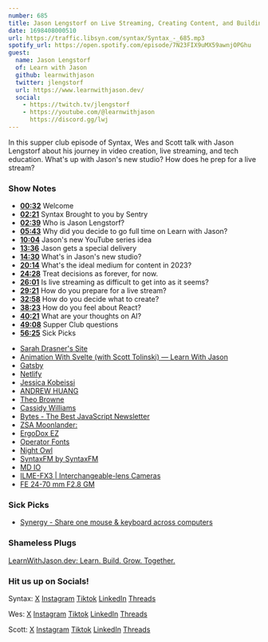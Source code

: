 ```yaml
---
number: 685
title: Jason Lengstorf on Live Streaming, Creating Content, and Building a Studio Space
date: 1698408000510
url: https://traffic.libsyn.com/syntax/Syntax_-_685.mp3
spotify_url: https://open.spotify.com/episode/7N23FIX9uMX59awnjOPGhu
guest:
  name: Jason Lengstorf
  of: Learn with Jason
  github: learnwithjason
  twitter: jlengstorf
  url: https://www.learnwithjason.dev/
  social:
    - https://twitch.tv/jlengstorf
    - https://youtube.com/@learnwithjason
      https://discord.gg/lwj
---
```


In this supper club episode of Syntax, Wes and Scott talk with Jason Lengstorf about his journey in video creation, live streaming, and tech education. What's up with Jason's new studio? How does he prep for a live stream?

### Show Notes

- **[00:32](#t=00:32)** Welcome
- **[02:21](#t=02:21)** Syntax Brought to you by Sentry
- **[02:39](#t=02:39)** Who is Jason Lengstorf?
- **[05:43](#t=05:43)** Why did you decide to go full time on Learn with Jason?
- **[10:04](#t=10:04)** Jason's new YouTube series idea
- **[13:36](#t=13:36)** Jason gets a special delivery
- **[14:30](#t=14:30)** What's in Jason's new studio?
- **[20:14](#t=20:14)** What's the ideal medium for content in 2023?
- **[24:28](#t=24:28)** Treat decisions as forever, for now.
- **[26:01](#t=26:01)** Is live streaming as difficult to get into as it seems?
- **[29:21](#t=29:21)** How do you prepare for a live stream?
- **[32:58](#t=32:58)** How do you decide what to create?
- **[38:23](#t=38:23)** How do you feel about React?
- **[40:21](#t=40:21)** What are your thoughts on AI?
- **[49:08](#t=49:08)** Supper Club questions
- **[56:25](#t=56:25)** Sick Picks

* [Sarah Drasner's Site](https://sarah.dev/)
* [Animation With Svelte (with Scott Tolinski) — Learn With Jason](https://www.youtube.com/watch?v=vxCWZlVLEcY)
* [Gatsby](https://www.gatsbyjs.com/)
* [Netlify](https://www.netlify.com/)
* [Jessica Kobeissi](https://www.youtube.com/jessicakobeissi)
* [ANDREW HUANG](https://www.youtube.com/channel/UCdcemy56JtVTrsFIOoqvV8g)
* [Theo Browne](https://t3.gg/)
* [Cassidy Williams](https://cassidoo.co/)
* [Bytes - The Best JavaScript Newsletter](https://bytes.dev/)
* [ZSA Moonlander:](https://www.zsa.io/moonlander/)
* [ErgoDox EZ](https://ergodox-ez.com/)
* [Operator Fonts](https://www.typography.com/fonts/operator/overview/)
* [Night Owl](https://marketplace.visualstudio.com/items?itemName=sdras.night-owl)
* [SyntaxFM by SyntaxFM](https://vscodethemes.com/e/syntaxfm.syntaxfm/syntax-fm)
* [MD IO](https://mass-driver.com/typefaces/md-io)
* [ILME-FX3 | Interchangeable-lens Cameras](https://www.sony.ca/en/interchangeable-lens-cameras/products/ilme-fx3)
* [FE 24-70 mm F2.8 GM](https://www.sony.ca/en/electronics/camera-lenses/sel2470gm)

### Sick Picks

- [Synergy - Share one mouse & keyboard across computers](https://symless.com/synergy)

### Shameless Plugs

[LearnWithJason.dev: Learn. Build. Grow. Together.](https://www.learnwithjason.dev/)

### Hit us up on Socials!

Syntax: [X](https://twitter.com/syntaxfm) [Instagram](https://www.instagram.com/syntax_fm/) [Tiktok](https://www.tiktok.com/@syntaxfm) [LinkedIn](https://www.linkedin.com/company/96077407/admin/feed/posts/) [Threads](https://www.threads.net/@syntax_fm)

Wes: [X](https://twitter.com/wesbos) [Instagram](https://www.instagram.com/wesbos/) [Tiktok](https://www.tiktok.com/@wesbos) [LinkedIn](https://www.linkedin.com/in/wesbos/) [Threads](https://www.threads.net/@wesbos)

Scott: [X](https://twitter.com/stolinski) [Instagram](https://www.instagram.com/stolinski/) [Tiktok](https://www.tiktok.com/@stolinski) [LinkedIn](https://www.linkedin.com/in/stolinski/) [Threads](https://www.threads.net/@stolinski)
